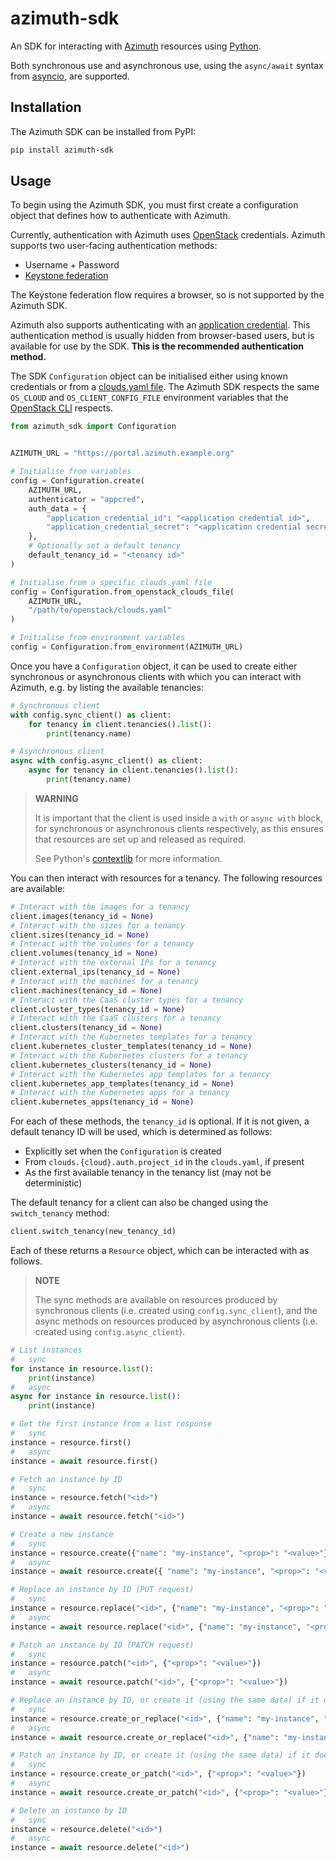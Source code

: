 # azimuth-sdk

An SDK for interacting with [Azimuth](https://github.com/stackhpc/azimuth) resources using
[Python](https://www.python.org/).

Both synchronous use and asynchronous use, using the `async/await` syntax from
[asyncio](https://docs.python.org/3/library/asyncio.html), are supported.

## Installation

The Azimuth SDK can be installed from PyPI:

```sh
pip install azimuth-sdk
```

## Usage

To begin using the Azimuth SDK, you must first create a configuration object that defines how
to authenticate with Azimuth.

Currently, authentication with Azimuth uses [OpenStack](https://www.openstack.org/) credentials.
Azimuth supports two user-facing authentication methods:

  * Username + Password
  * [Keystone federation](https://docs.openstack.org/keystone/latest/admin/federation/introduction.html)

The Keystone federation flow requires a browser, so is not supported by the Azimuth SDK.

Azimuth also supports authenticating with an
[application credential](https://docs.openstack.org/keystone/latest/user/application_credentials.html).
This authentication method is usually hidden from browser-based users, but is available for use
by the SDK. **This is the recommended authentication method.**

The SDK `Configuration` object can be initialised either using known credentials or from a
[clouds.yaml file](https://docs.openstack.org/python-openstackclient/pike/configuration/index.html).
The Azimuth SDK respects the same `OS_CLOUD` and `OS_CLIENT_CONFIG_FILE` environment variables that
the [OpenStack CLI](https://docs.openstack.org/python-openstackclient/latest/) respects.

```python
from azimuth_sdk import Configuration


AZIMUTH_URL = "https://portal.azimuth.example.org"

# Initialise from variables
config = Configuration.create(
    AZIMUTH_URL,
    authenticator = "appcred",
    auth_data = {
        "application_credential_id": "<application credential id>",
        "application_credential_secret": "<application credential secret>",
    },
    # Optionally set a default tenancy
    default_tenancy_id = "<tenancy id>"
)

# Initialise from a specific clouds.yaml file
config = Configuration.from_openstack_clouds_file(
    AZIMUTH_URL,
    "/path/to/openstack/clouds.yaml"
)

# Initialise from environment variables
config = Configuration.from_environment(AZIMUTH_URL)
```

Once you have a `Configuration` object, it can be used to create either synchronous or
asynchronous clients with which you can interact with Azimuth, e.g. by listing the
available tenancies:

```python
# Synchronous client
with config.sync_client() as client:
    for tenancy in client.tenancies().list():
        print(tenancy.name)

# Asynchronous client
async with config.async_client() as client:
    async for tenancy in client.tenancies().list():
        print(tenancy.name)
```

> **WARNING**
>
> It is important that the client is used inside a `with` or `async with` block, for
> synchronous or asynchronous clients respectively, as this ensures that resources
> are set up and released as required.
>
> See Python's [contextlib](https://docs.python.org/3/library/contextlib.html) for more information.

You can then interact with resources for a tenancy. The following resources are available:

```python
# Interact with the images for a tenancy
client.images(tenancy_id = None)
# Interact with the sizes for a tenancy
client.sizes(tenancy_id = None)
# Interact with the volumes for a tenancy
client.volumes(tenancy_id = None)
# Interact with the external IPs for a tenancy
client.external_ips(tenancy_id = None)
# Interact with the machines for a tenancy
client.machines(tenancy_id = None)
# Interact with the CaaS cluster types for a tenancy
client.cluster_types(tenancy_id = None)
# Interact with the CaaS clusters for a tenancy
client.clusters(tenancy_id = None)
# Interact with the Kubernetes templates for a tenancy
client.kubernetes_cluster_templates(tenancy_id = None)
# Interact with the Kubernetes clusters for a tenancy
client.kubernetes_clusters(tenancy_id = None)
# Interact with the Kubernetes app templates for a tenancy
client.kubernetes_app_templates(tenancy_id = None)
# Interact with the Kubernetes apps for a tenancy
client.kubernetes_apps(tenancy_id = None)
```

For each of these methods, the `tenancy_id` is optional. If it is not given, a default
tenancy ID will be used, which is determined as follows:

  * Explicitly set when the `Configuration` is created
  * From `clouds.{cloud}.auth.project_id` in the `clouds.yaml`, if present
  * As the first available tenancy in the tenancy list (may not be deterministic)

The default tenancy for a client can also be changed using the `switch_tenancy` method:

```python
client.switch_tenancy(new_tenancy_id)
```

Each of these returns a `Resource` object, which can be interacted with as follows.

> **NOTE**
>
> The sync methods are available on resources produced by synchronous clients
> (i.e. created using `config.sync_client`), and the
> async methods on resources produced by asynchronous clients
> (i.e. created using `config.async_client`).

```python
# List instances
#   sync
for instance in resource.list():
    print(instance)
#   async
async for instance in resource.list():
    print(instance)

# Get the first instance from a list response
#   sync
instance = resource.first()
#   async
instance = await resource.first()

# Fetch an instance by ID
#   sync
instance = resource.fetch("<id>")
#   async
instance = await resource.fetch("<id>")

# Create a new instance
#   sync
instance = resource.create({"name": "my-instance", "<prop>": "<value>"})
#   async
instance = await resource.create({ "name": "my-instance", "<prop>": "<value>"})

# Replace an instance by ID (PUT request)
#   sync
instance = resource.replace("<id>", {"name": "my-instance", "<prop>": "<value>"})
#   async
instance = await resource.replace("<id>", {"name": "my-instance", "<prop>": "<value>"})

# Patch an instance by ID (PATCH request)
#   sync
instance = resource.patch("<id>", {"<prop>": "<value>"})
#   async
instance = await resource.patch("<id>", {"<prop>": "<value>"})

# Replace an instance by ID, or create it (using the same data) if it doesn't exist
#   sync
instance = resource.create_or_replace("<id>", {"name": "my-instance", "<prop>": "<value>"})
#   async
instance = await resource.create_or_replace("<id>", {"name": "my-instance", "<prop>": "<value>"})

# Patch an instance by ID, or create it (using the same data) if it doesn't exist
#   sync
instance = resource.create_or_patch("<id>", {"<prop>": "<value>"})
#   async
instance = await resource.create_or_patch("<id>", {"<prop>": "<value>"})

# Delete an instance by ID
#   sync
instance = resource.delete("<id>")
#   async
instance = await resource.delete("<id>")
```
